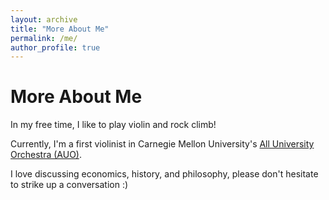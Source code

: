 ```yaml
---
layout: archive
title: "More About Me"
permalink: /me/
author_profile: true
---
```


More About Me
======

In my free time, I like to play violin and rock climb!

Currently, I'm a first violinist in Carnegie Mellon University's [All University Orchestra (AUO)](http://alluniversityorchestra.org/). 

<!-- I have previously played in the University of Illinois Philharmonic Orchestra, Amazon Symphony Orchestra, California Philharmonic Youth Orchestra (CPYO), and Lynbrook Chamber Orchestra. -->

I love discussing economics, history, and philosophy, please don't hesitate to strike up a conversation :)